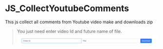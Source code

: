 # JS_CollectYoutubeComments
This js collect all comments from Youtube video make and downloads zip
> You just need enter video Id and future name of file.
![ilustartion](./image.png)
